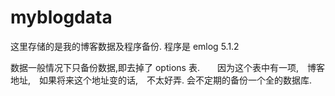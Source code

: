 myblogdata
==========

这里存储的是我的博客数据及程序备份. 程序是 emlog 5.1.2

数据一般情况下只备份数据,即去掉了 options 表.　　因为这个表中有一项,　博客地址,　如果将来这个地址变的话,　不太好弄.
会不定期的备份一个全的数据库.
